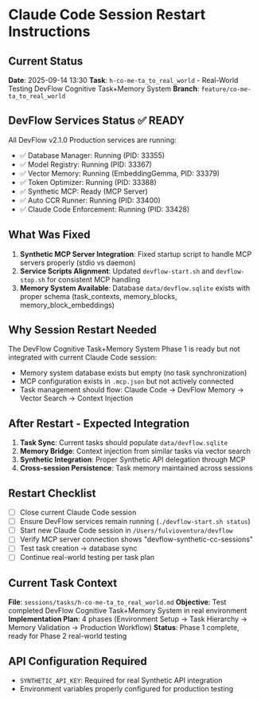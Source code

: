 # Claude Code Session Restart Instructions

## Current Status
**Date**: 2025-09-14 13:30
**Task**: `h-co-me-ta_to_real_world` - Real-World Testing DevFlow Cognitive Task+Memory System
**Branch**: `feature/co-me-ta_to_real_world`

## DevFlow Services Status ✅ READY
All DevFlow v2.1.0 Production services are running:
- ✅ Database Manager: Running (PID: 33355)
- ✅ Model Registry: Running (PID: 33367)
- ✅ Vector Memory: Running (EmbeddingGemma, PID: 33379)
- ✅ Token Optimizer: Running (PID: 33388)
- ✅ Synthetic MCP: Ready (MCP Server)
- ✅ Auto CCR Runner: Running (PID: 33400)
- ✅ Claude Code Enforcement: Running (PID: 33428)

## What Was Fixed
1. **Synthetic MCP Server Integration**: Fixed startup script to handle MCP servers properly (stdio vs daemon)
2. **Service Scripts Alignment**: Updated `devflow-start.sh` and `devflow-stop.sh` for consistent MCP handling
3. **Memory System Available**: Database `data/devflow.sqlite` exists with proper schema (task_contexts, memory_blocks, memory_block_embeddings)

## Why Session Restart Needed
The DevFlow Cognitive Task+Memory System Phase 1 is ready but not integrated with current Claude Code session:
- Memory system database exists but empty (no task synchronization)
- MCP configuration exists in `.mcp.json` but not actively connected
- Task management should flow: Claude Code → DevFlow Memory → Vector Search → Context Injection

## After Restart - Expected Integration
1. **Task Sync**: Current tasks should populate `data/devflow.sqlite`
2. **Memory Bridge**: Context injection from similar tasks via vector search
3. **Synthetic Integration**: Proper Synthetic API delegation through MCP
4. **Cross-session Persistence**: Task memory maintained across sessions

## Restart Checklist
- [ ] Close current Claude Code session
- [ ] Ensure DevFlow services remain running (`./devflow-start.sh status`)
- [ ] Start new Claude Code session in `/Users/fulvioventura/devflow`
- [ ] Verify MCP server connection shows "devflow-synthetic-cc-sessions"
- [ ] Test task creation → database sync
- [ ] Continue real-world testing per task plan

## Current Task Context
**File**: `sessions/tasks/h-co-me-ta_to_real_world.md`
**Objective**: Test completed DevFlow Cognitive Task+Memory System in real environment
**Implementation Plan**: 4 phases (Environment Setup → Task Hierarchy → Memory Validation → Production Workflow)
**Status**: Phase 1 complete, ready for Phase 2 real-world testing

## API Configuration Required
- `SYNTHETIC_API_KEY`: Required for real Synthetic API integration
- Environment variables properly configured for production testing